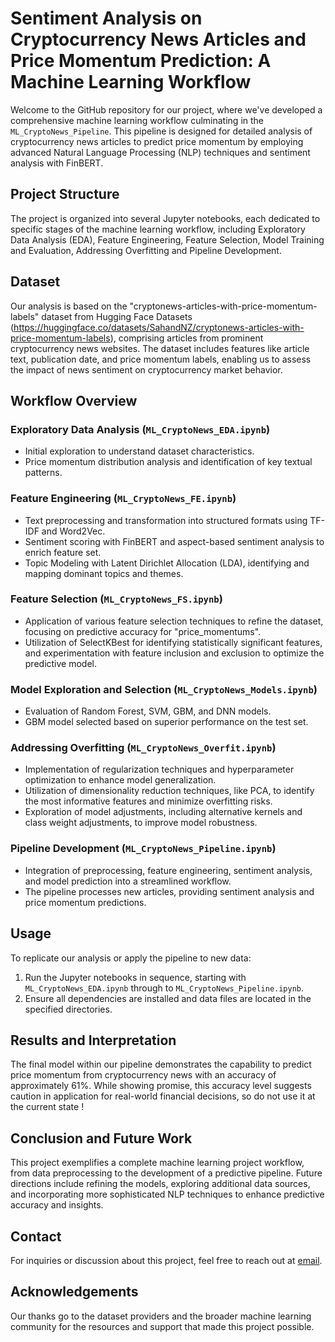 # Sentiment Analysis on Cryptocurrency News Articles and Price Momentum Prediction: A Machine Learning Workflow

Welcome to the GitHub repository for our project, where we've developed a comprehensive machine learning workflow culminating in the `ML_CryptoNews_Pipeline`. This pipeline is designed for detailed analysis of cryptocurrency news articles to predict price momentum by employing advanced Natural Language Processing (NLP) techniques and sentiment analysis with FinBERT.

## Project Structure

The project is organized into several Jupyter notebooks, each dedicated to specific stages of the machine learning workflow, including Exploratory Data Analysis (EDA), Feature Engineering, Feature Selection, Model Training and Evaluation, Addressing Overfitting and Pipeline Development.

## Dataset

Our analysis is based on the "cryptonews-articles-with-price-momentum-labels" dataset from Hugging Face Datasets (https://huggingface.co/datasets/SahandNZ/cryptonews-articles-with-price-momentum-labels), comprising articles from prominent cryptocurrency news websites. The dataset includes features like article text, publication date, and price momentum labels, enabling us to assess the impact of news sentiment on cryptocurrency market behavior.

## Workflow Overview

### Exploratory Data Analysis (`ML_CryptoNews_EDA.ipynb`)

- Initial exploration to understand dataset characteristics.
- Price momentum distribution analysis and identification of key textual patterns.

### Feature Engineering (`ML_CryptoNews_FE.ipynb`)

- Text preprocessing and transformation into structured formats using TF-IDF and Word2Vec.
- Sentiment scoring with FinBERT and aspect-based sentiment analysis to enrich feature set.
- Topic Modeling with Latent Dirichlet Allocation (LDA), identifying and mapping dominant topics and themes.
  
### Feature Selection (`ML_CryptoNews_FS.ipynb`)

- Application of various feature selection techniques to refine the dataset, focusing on predictive accuracy for "price_momentums".
- Utilization of SelectKBest for identifying statistically significant features, and experimentation with feature inclusion and exclusion to optimize the predictive model.

### Model Exploration and Selection (`ML_CryptoNews_Models.ipynb`)

- Evaluation of Random Forest, SVM, GBM, and DNN models.
- GBM model selected based on superior performance on the test set.

### Addressing Overfitting (`ML_CryptoNews_Overfit.ipynb`)

- Implementation of regularization techniques and hyperparameter optimization to enhance model generalization.
- Utilization of dimensionality reduction techniques, like PCA, to identify the most informative features and minimize overfitting risks.
- Exploration of model adjustments, including alternative kernels and class weight adjustments, to improve model robustness.

### Pipeline Development (`ML_CryptoNews_Pipeline.ipynb`)

- Integration of preprocessing, feature engineering, sentiment analysis, and model prediction into a streamlined workflow.
- The pipeline processes new articles, providing sentiment analysis and price momentum predictions.

## Usage

To replicate our analysis or apply the pipeline to new data:
1. Run the Jupyter notebooks in sequence, starting with `ML_CryptoNews_EDA.ipynb` through to `ML_CryptoNews_Pipeline.ipynb`.
2. Ensure all dependencies are installed and data files are located in the specified directories.

## Results and Interpretation

The final model within our pipeline demonstrates the capability to predict price momentum from cryptocurrency news with an accuracy of approximately 61%. While showing promise, this accuracy level suggests caution in application for real-world financial decisions, so do not use it at the current state !

## Conclusion and Future Work

This project exemplifies a complete machine learning project workflow, from data preprocessing to the development of a predictive pipeline. Future directions include refining the models, exploring additional data sources, and incorporating more sophisticated NLP techniques to enhance predictive accuracy and insights.

## Contact

For inquiries or discussion about this project, feel free to reach out at [email](mailto:adr83440@gmail.com).

## Acknowledgements

Our thanks go to the dataset providers and the broader machine learning community for the resources and support that made this project possible.

